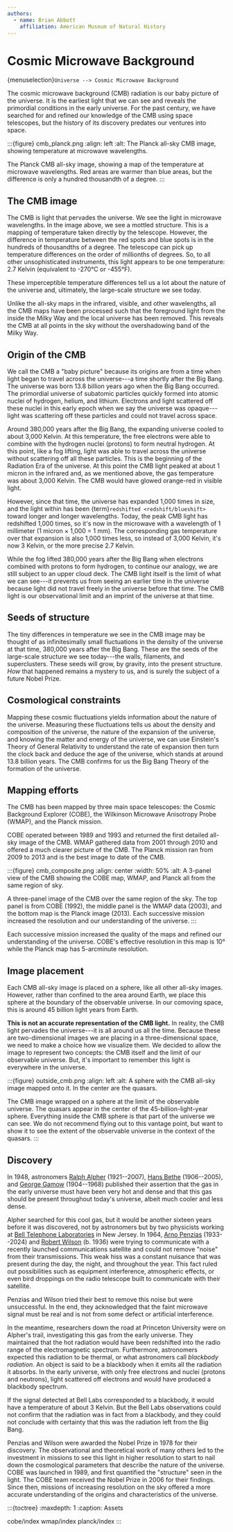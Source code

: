 ```yaml
---
authors:
  - name: Brian Abbott
    affiliation: American Museum of Natural History
---
```



# Cosmic Microwave Background

{menuselection}`Universe --> Cosmic Microwave Background`





The cosmic microwave background (CMB) radiation is our baby picture of the universe. It is the earliest light that we can see and reveals the primordial conditions in the early universe. For the past century, we have searched for and refined our knowledge of the CMB using space telescopes, but the history of its discovery predates our ventures into space.


:::{figure} cmb_planck.png
:align: left
:alt: The Planck all-sky CMB image, showing temperature at microwave wavelengths.

The Planck CMB all-sky image, showing a map of the temperature at microwave wavelengths. Red areas are warmer than blue areas, but the difference is only a hundred thousandth of a degree.
:::


## The CMB image

The CMB is light that pervades the universe. We see the light in microwave wavelengths. In the image above, we see a mottled structure. This is a mapping of temperature taken directly by the telescope. However, the difference in temperature between the red spots and blue spots is in the hundreds of thousandths of a degree. The telescope can pick up temperature differences on the order of millionths of degrees. So, to all other unsophisticated instruments, this light appears to be one temperature: 2.7 Kelvin (equivalent to -270&deg;C or -455&deg;F). 

These imperceptible temperature differences tell us a lot about the nature of the universe and, ultimately, the large-scale structure we see today.

Unlike the all-sky maps in the infrared, visible, and other wavelengths, all the CMB maps have been processed such that the foreground light from the inside the Milky Way and the local universe has been removed. This reveals the CMB at all points in the sky without the overshadowing band of the Milky Way.



## Origin of the CMB

We call the CMB a "baby picture" because its origins are from a time when light began to travel across the universe---a time shortly after the Big Bang. The universe was born 13.8 billion years ago when the Big Bang occurred. The primordial universe of subatomic particles quickly formed into atomic nuclei of hydrogen, helium, and lithium. Electrons and light scattered off these nuclei in this early epoch when we say the universe was opaque---light was scattering off these particles and could not travel across space. 

Around 380,000 years after the Big Bang, the expanding universe cooled to about 3,000 Kelvin. At this temperature, the free electrons were able to combine with the hydrogen nuclei (protons) to form neutral hydrogen. At this point, like a fog lifting, light was able to travel across the universe without scattering off all these particles. This is the beginning of the Radiation Era of the universe. At this point the CMB light peaked at about 1 micron in the infrared and, as we mentioned above, the gas temperature was about 3,000 Kelvin. The CMB would have glowed orange-red in visible light.

However, since that time, the universe has expanded 1,000 times in size, and the light within has been {term}`redshifted <redshift/blueshift>` toward longer and longer wavelengths. Today, the peak CMB light has redshifted 1,000 times, so it's now in the microwave with a wavelength of 1 millimeter (1 micron &times; 1,000 = 1 mm). The corresponding gas temperature over that expansion is also 1,000 times less, so instead of 3,000 Kelvin, it's now 3 Kelvin, or the more precise 2.7 Kelvin. 

While the fog lifted 380,000 years after the Big Bang when electrons combined with protons to form hydrogen, to continue our analogy, we are still subject to an upper cloud deck. The CMB light itself is the limit of what we can see---it prevents us from seeing an earlier time in the universe because light did not travel freely in the universe before that time. The CMB light is our observational limit and an imprint of the universe at that time.



## Seeds of structure

The tiny differences in temperature we see in the CMB image may be thought of as infinitesimally small fluctuations in the density of the universe at that time, 380,000 years after the Big Bang. These are the seeds of the large-scale structure we see today---the walls, filaments, and superclusters. These seeds will grow, by gravity, into the present structure. *How* that happened remains a mystery to us, and is surely the subject of a future Nobel Prize. 


## Cosmological constraints

Mapping these cosmic fluctuations yields information about the nature of the universe. Measuring these fluctuations tells us about the density and composition of the universe, the nature of the expansion of the universe, and knowing the matter and energy of the universe, we can use Einstein's Theory of General Relativity to understand the rate of expansion then turn the clock back and deduce the age of the universe, which stands at around 13.8 billion years. The CMB confirms for us the Big Bang Theory of the formation of the universe.


## Mapping efforts

The CMB has been mapped by three main space telescopes: the Cosmic Background Explorer (COBE), the Wilkinson Microwave Anisotropy Probe (WMAP), and the Planck mission.

COBE operated between 1989 and 1993 and returned the first detailed all-sky image of the CMB. WMAP gathered data from 2001 through 2010 and offered a much clearer picture of the CMB. The Planck mission ran from 2009 to 2013 and is the best image to date of the CMB.


:::{figure} cmb_composite.png
:align: center
:width: 50%
:alt: A 3-panel view of the CMB showing the COBE map, WMAP, and Planck all from the same region of sky.

A three-panel image of the CMB over the same region of the sky. The top panel is from COBE (1992), the middle panel is the WMAP data (2003), and the bottom map is the Planck image (2013). Each successive mission increased the resolution and our understanding of the universe.
:::


Each successive mission increased the quality of the maps and refined our understanding of the universe. COBE's effective resolution in this map is 10&deg; while the Planck map has 5-arcminute resolution.


## Image placement

Each CMB all-sky image is placed on a sphere, like all other all-sky images. However, rather than confined to the area around Earth, we place this sphere at the boundary of the observable universe. In our comoving space, this is around 45 billion light years from Earth.

**This is not an accurate representation of the CMB light.** In reality, the CMB light pervades the universe---it is all around us all the time. Because these are two-dimensional images we are placing in a three-dimensional space, we need to make a choice how we visualize them. We decided to allow the image to represent two concepts: the CMB itself and the limit of our observable universe. But, it's important to remember this light is everywhere in the universe. 




:::{figure} outside_cmb.png
:align: left
:alt: A sphere with the CMB all-sky image mapped onto it. In the center are the quasars.

The CMB image wrapped on a sphere at the limit of the observable universe. The quasars appear in the center of the 45-billion-light-year sphere. Everything inside the CMB sphere is that part of the universe we can see. We do not recommend flying out to this vantage point, but want to show it to see the extent of the observable universe in the context of the quasars.
:::




## Discovery

In 1948, astronomers [Ralph Alpher](https://en.wikipedia.org/wiki/Ralph_Alpher) (1921--2007), [Hans Bethe](https://en.wikipedia.org/wiki/Hans_Bethe) (1906--2005), and [George Gamow](https://en.wikipedia.org/wiki/George_Gamow) (1904--1968) published their assertion that the gas in the early universe must have been very hot and dense and that this gas should be present throughout today's universe, albeit much cooler and less dense.

Alpher searched for this cool gas, but it would be another sixteen years before it was discovered, not by astronomers but by two physicists working at [Bell Telephone Laboratories](https://en.wikipedia.org/wiki/Bell_Labs) in New Jersey. In 1964, [Arno Penzias](https://en.wikipedia.org/wiki/Arno_Allan_Penzias) (1933--2024) and [Robert Wilson](https://en.wikipedia.org/wiki/Robert_Woodrow_Wilson) (b. 1936) were trying to communicate with a recently launched communications satellite and could not remove "noise" from their transmissions. This weak hiss was a constant nuisance that was present during the day, the night, and throughout the year. This fact ruled out possibilities such as equipment interference, atmospheric effects, or even bird droppings on the radio telescope built to communicate with their satellite.

Penzias and Wilson tried their best to remove this noise but were unsuccessful. In the end, they acknowledged that the faint microwave signal must be real and is not from some defect or artificial
interference.

In the meantime, researchers down the road at Princeton University were on Alpher's trail, investigating this gas from the early universe. They maintained that the hot radiation would have been redshifted into the radio range of the electromagnetic spectrum. Furthermore, astronomers expected this radiation to be thermal, or what astronomers call *blackbody radiation*. An object is said to be a blackbody when it emits all the radiation it absorbs. In the early universe, with only free electrons and nuclei (protons and neutrons), light scattered off electrons and would have produced a blackbody spectrum.

If the signal detected at Bell Labs corresponded to a blackbody, it would have a temperature of about 3 Kelvin. But the Bell Labs observations could not confirm that the radiation was in fact from a blackbody, and they could not conclude with certainty that this was the radiation left from the Big
Bang.

Penzias and Wilson were awarded the Nobel Prize in 1978 for their discovery. The observational and theoretical work of many others led to the investment in missions to see this light in higher resolution to start to nail down the cosmological parameters that describe the nature of the universe. COBE was launched in 1989, and first quantified the "structure" seen in the light. The COBE team received the Nobel Prize in 2006 for their findings. Since then, missions of increasing resolution on the sky offered a more accurate understanding of the origins and characteristics of the universe.




:::{toctree}
:maxdepth: 1
:caption: Assets

cobe/index
wmap/index
planck/index
:::

